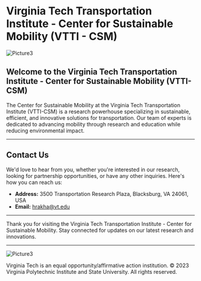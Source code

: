 # Virginia Tech Transportation Institute - Center for Sustainable Mobility (VTTI - CSM)

![Picture3](https://github.com/VTTI-CSM/.github/assets/77444744/439c6677-387d-4556-ba65-4b3c5dbfbd61)


## Welcome to the Virginia Tech Transportation Institute - Center for Sustainable Mobility (VTTI-CSM)

The Center for Sustainable Mobility at the Virginia Tech Transportation Institute (VTTI-CSM) is a  research powerhouse specializing in sustainable, efficient, and innovative solutions for transportation. Our team of experts is dedicated to advancing mobility through research and education while reducing environmental impact.

---

## Contact Us

We'd love to hear from you, whether you're interested in our research, looking for partnership opportunities, or have any other inquiries. Here's how you can reach us:

- **Address:** 3500 Transportation Research Plaza, Blacksburg, VA 24061, USA
- **Email:** hrakha@vt.edu

---

Thank you for visiting the Virginia Tech Transportation Institute - Center for Sustainable Mobility. Stay connected for updates on our latest research and innovations.

---

![Picture3](https://github.com/VTTI-CSM/.github/assets/77444744/439c6677-387d-4556-ba65-4b3c5dbfbd61)

Virginia Tech is an equal opportunity/affirmative action institution. © 2023 Virginia Polytechnic Institute and State University. All rights reserved.
